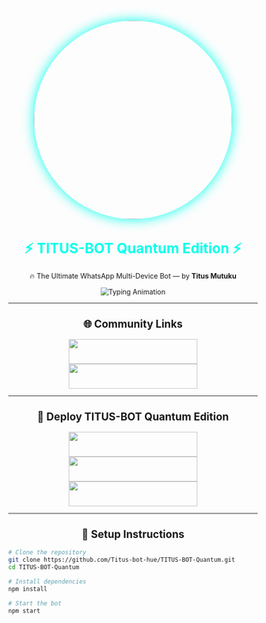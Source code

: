 <!-- Glowing Header -->
<p align="center">
  <img src="TITUS-BOT-Quantum.jpg" width="400" height="400" style="border-radius:50%; box-shadow:0 0 25px #00ffea;">
</p>

<h1 align="center" style="color:#00ffea;">
  ⚡ TITUS-BOT Quantum Edition ⚡
</h1>

<p align="center">
  🔥 The Ultimate WhatsApp Multi-Device Bot — by <b>Titus Mutuku</b>
</p>

<!-- Animated Tagline -->
<p align="center">
  <img src="https://readme-typing-svg.herokuapp.com?font=Fira+Code&size=22&duration=2500&color=00FF00&center=true&vCenter=true&width=500&lines=🚀+Fast+•+Secure+•+Reliable;🤖+Next-Gen+WhatsApp+Automation;💎+Quantum+Edition+Activated!" alt="Typing Animation">
</p>

---

<h2 align="center">🌐 Community Links</h2>
<p align="center">
  <a href="https://facebook.com/groups/1373295420437885" target="_blank" rel="noopener noreferrer">
    <img src="https://img.shields.io/badge/Facebook%20Support%20Group-1877F2?style=for-the-badge&logo=facebook&logoColor=white" width="260" height="50"/>
  </a>
  <a href="https://chat.whatsapp.com/Gxi4kTcpfxqJW0yY9HZypr?mode=ems_copy_t" target="_blank" rel="noopener noreferrer">
    <img src="https://img.shields.io/badge/Join%20WhatsApp%20Updates-25D366?style=for-the-badge&logo=whatsapp&logoColor=white" width="260" height="50"/>
  </a>
</p>

---

<h2 align="center">🚀 Deploy TITUS-BOT Quantum Edition</h2>
<p align="center">
  <a href="https://render.com" target="_blank" rel="noopener noreferrer">
    <img src="https://img.shields.io/badge/Deploy%20on%20Render-000000?style=for-the-badge&logo=render&logoColor=white&color=61DAFB" width="260" height="50"/>
  </a>
  <a href="https://replit.com" target="_blank" rel="noopener noreferrer">
    <img src="https://img.shields.io/badge/Deploy%20on%20Replit-000000?style=for-the-badge&logo=replit&logoColor=white&color=FFA500" width="260" height="50"/>
  </a>
  <a href="https://heroku.com" target="_blank" rel="noopener noreferrer">
    <img src="https://img.shields.io/badge/Deploy%20on%20Heroku-000000?style=for-the-badge&logo=heroku&logoColor=white&color=8A2BE2" width="260" height="50"/>
  </a>
</p>

---

<h2 align="center">🧠 Setup Instructions</h2>

```bash
# Clone the repository
git clone https://github.com/Titus-bot-hue/TITUS-BOT-Quantum.git
cd TITUS-BOT-Quantum

# Install dependencies
npm install

# Start the bot
npm start
